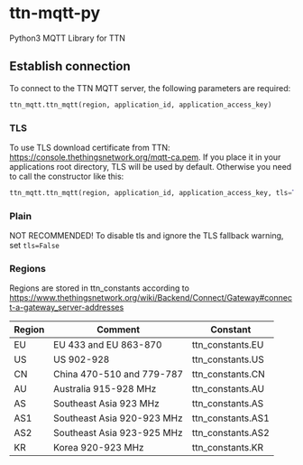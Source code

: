 # ttn-mqtt-py
Python3 MQTT Library for TTN

## Establish connection
To connect to the TTN MQTT server, the following parameters are required:
```python
ttn_mqtt.ttn_mqtt(region, application_id, application_access_key)
```

### TLS
To use TLS download certificate from TTN: https://console.thethingsnetwork.org/mqtt-ca.pem. If you place it in your applications root directory, TLS will be used by default. Otherwise you need to call the constructor like this:
```python
ttn_mqtt.ttn_mqtt(region, application_id, application_access_key, tls=True, mqtt_ca="mqtt-ca.pem")
```

### Plain
NOT RECOMMENDED! To disable tls and ignore the TLS fallback warning, set ```tls=False```

### Regions
Regions are stored in ttn_constants according to https://www.thethingsnetwork.org/wiki/Backend/Connect/Gateway#connect-a-gateway_server-addresses

|Region|Comment                    |Constant         |
|------|---------------------------|-----------------|
|EU    |EU 433 and EU 863-870      |ttn_constants.EU |
|US    |US 902-928                 |ttn_constants.US |
|CN    |China 470-510 and 779-787  |ttn_constants.CN |
|AU    |Australia 915-928 MHz      |ttn_constants.AU |
|AS    |Southeast Asia 923 MHz     |ttn_constants.AS |
|AS1   |Southeast Asia 920-923 MHz |ttn_constants.AS1|
|AS2   |Southeast Asia 923-925 MHz |ttn_constants.AS2|
|KR    |Korea 920-923 MHz          |ttn_constants.KR |
